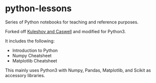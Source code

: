 # python-lessons
Series of Python notebooks for teaching and reference purposes.

Forked off [Kuleshov and Caswell](https://github.com/kuleshov/cs228-material/blob/master/tutorials/python/cs228-python-tutorial.ipynb) and modified for Python3.

It includes the following:
* Introduction to Python
* Numpy Cheatsheet
* Matplotlib Cheatsheet

This mainly uses Python3 with Numpy, Pandas, Matplotlib, and Scikit as accessory libraries.